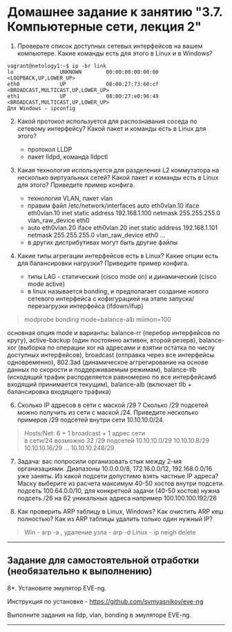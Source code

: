 # Домашнее задание к занятию "3.7. Компьютерные сети, лекция 2"

1. Проверьте список доступных сетевых интерфейсов на вашем компьютере. Какие команды есть для этого в Linux и в Windows?
```
vagrant@netology1:~$ ip -br link
lo               UNKNOWN        00:00:00:00:00:00 <LOOPBACK,UP,LOWER_UP>
eth0             UP             08:00:27:73:60:cf <BROADCAST,MULTICAST,UP,LOWER_UP>
eth1             UP             08:00:27:e0:96:49 <BROADCAST,MULTICAST,UP,LOWER_UP>
Для Windows - ipconfig
```

2. Какой протокол используется для распознавания соседа по сетевому интерфейсу? Какой пакет и команды есть в Linux для этого?
   - протокол LLDP
   - пакет lldpd, команда lldpctl  

3. Какая технология используется для разделения L2 коммутатора на несколько виртуальных сетей? Какой пакет и команды есть в Linux для этого? Приведите пример конфига.
   - технология VLAN, пакет vlan
   - правим файл /etc/network/interfaces
        auto eth0vlan.10
        iface eth0vlan.10 inet static
        address 192.168.1.100
        netmask 255.255.255.0
        vlan_raw_device eth0
   - auto eth0vlan.20
        iface eth0vlan.20 inet static
        address 192.168.1.101
        netmask 255.255.255.0
        vlan_raw_device eth0
   ...
   - в других дистрибутивах могут быть другие файлы

4. Какие типы агрегации интерфейсов есть в Linux? Какие опции есть для балансировки нагрузки? Приведите пример конфига.
   - типы LAG - статический (cisco mode on) и динамический (cisco mode active)
   -  в linux называется bonding, и предполагает создание нового сетевого интерфейса с кофигурацией на этапе запуска/перезагрузки интерфейса (ifdown/ifup)   
> modprobe bonding mode=balance-alb miimon=100 

основная опция mode и варианты:  balance-rr (перебор интерфейсов по кругу), active-backup (один постоянно активен, второй резерв), balance-xor (выборка по операции xor на адресами и взятии остатка по числу доступных интерфейсов), broadcast (отправка через все интерфейсы одновременно), 802.3ad (динамическое аггрегирование на основе данных по скорости и поддерживаемым режимам), balance-tlb (исходящий трафик распрделяется равномерно по все интерфейсамб входящий принимается текущим), balance-alb (включает tlb + балансировка входящего трафика)

6. Сколько IP адресов в сети с маской /29 ? Сколько /29 подсетей можно получить из сети с маской /24. Приведите несколько примеров /29 подсетей внутри сети 10.10.10.0/24.
> Hosts/Net: 6 + 1 broadcast + 1 адрес сети   
>  в сети/24  возможно 32 /29 подсетей
> 10.10.10.0/29 10.10.10.8/29 10.10.10.16/29 ... 10.10.10.248/29

7. Задача: вас попросили организовать стык между 2-мя организациями. Диапазоны 10.0.0.0/8, 172.16.0.0/12, 192.168.0.0/16 уже заняты. Из какой подсети допустимо взять частные IP адреса? Маску выберите из расчета максимум 40-50 хостов внутри подсети.
подсеть 100.64.0.0/10, для конкретной задачи (40-50 хостов) нужна подсеть /26  на 62 уникальных адреса например 100.100.100.192/26 	

8. Как проверить ARP таблицу в Linux, Windows? Как очистить ARP кеш полностью? Как из ARP таблицы удалить только один нужный IP?
> Win - arp -a , удаление узла - arp -d
> Linux - ip neigh delete

 ---
## Задание для самостоятельной отработки (необязательно к выполнению)

 8*. Установите эмулятор EVE-ng.
 
 Инструкция по установке - https://github.com/svmyasnikov/eve-ng

 Выполните задания на lldp, vlan, bonding в эмуляторе EVE-ng. 
 
 ---
